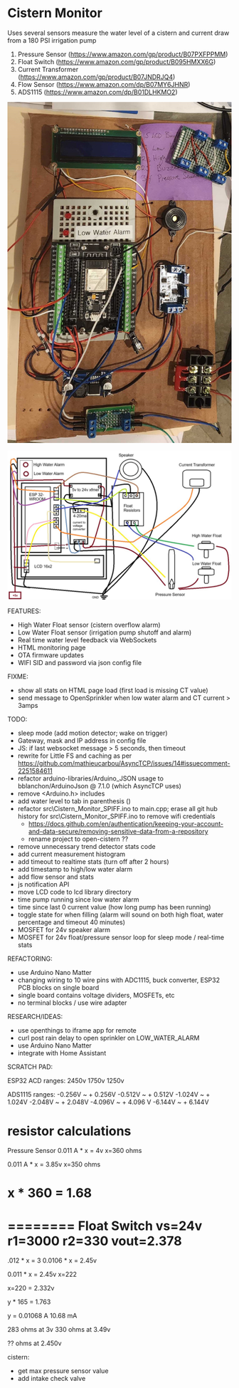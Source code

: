 # Cistern Monitor

Uses several sensors measure the water level of a cistern and current draw from a 180 PSI irrigation pump
1) Pressure Sensor (https://www.amazon.com/gp/product/B07PXFPPMM)
2) Float Switch (https://www.amazon.com/gp/product/B095HMXX6G)
3) Current Transformer (https://www.amazon.com/gp/product/B07JNDRJQ4)
4) Flow Sensor (https://www.amazon.com/dp/B07MY6JHNR)
5) ADS1115 (https://www.amazon.com/dp/B01DLHKMO2)

![Cistern Monitor Cardboard Prototype](proto-cardboard.jpg)

![Cistern Monitor Layout](bread-board-layout-power-supply-wiring-and-jst.jpg)


FEATURES:
 - High Water Float sensor (cistern overflow alarm)
 - Low Water Float sensor (irrigation pump shutoff and alarm)
 - Real time water level feedback via WebSockets
 - HTML monitoring page
 - OTA firmware updates
 - WIFI SID and password via json config file

FIXME:
 - show all stats on HTML page load (first load is missing CT value)
 - send message to OpenSprinkler when low water alarm and CT current > 3amps

TODO:
 - sleep mode (add motion detector; wake on trigger)
 - Gateway, mask and IP address in config file
 - JS: if last websocket message > 5 seconds, then timeout
 - rewrite for Little FS and caching as per https://github.com/mathieucarbou/AsyncTCP/issues/14#issuecomment-2251584611
 - refactor arduino-libraries/Arduino_JSON usage to bblanchon/ArduinoJson @ 7.1.0 (which AsyncTCP uses)
 - remove <Arduino.h> includes
 - add water level to tab in parenthesis (<title>Cistern Water Level Monitor(43%)</title>)
 - refactor src\Cistern_Monitor_SPIFF.ino to main.cpp; erase all git hub history for src\Cistern_Monitor_SPIFF.ino to remove wifi credentials
    - https://docs.github.com/en/authentication/keeping-your-account-and-data-secure/removing-sensitive-data-from-a-repository
    - rename project to open-cistern ??
 - remove unnecessary trend detector stats code
 - add current measurement histogram
 - add timeout to realtime stats (turn off after 2 hours)
 - add timestamp to high/low water alarm
 - add flow sensor and stats
 - js notification API
 - move LCD code to lcd library directory
 - time pump running since low water alarm
 - time since last 0 current value (how long pump has been running)
 - toggle state for when filling (alarm will sound on both high float, water percentage and timeout 40 minutes)
 - MOSFET for 24v speaker alarm
 - MOSFET for 24v float/pressure sensor loop for sleep mode / real-time stats

REFACTORING:
 - use Arduino Nano Matter
 - changing wiring to 10 wire pins with ADC1115, buck converter, ESP32 PCB blocks on single board
 - single board contains voltage dividers, MOSFETs, etc
 - no terminal blocks / use wire adapter

RESEARCH/IDEAS:
 - use openthings to iframe app for remote
 - curl post rain delay to open sprinkler on LOW_WATER_ALARM
 - use Arduino Nano Matter
 - integrate with Home Assistant


SCRATCH PAD:


ESP32 ACD ranges:
2450v
1750v
1250v


ADS1115 ranges:
-0.256V ~ + 0.256V
-0.512V ~ + 0.512V
-1.024V ~ + 1.024V
-2.048V ~ + 2.048V
-4.096V ~ + 4.096 V
-6.144V ~ + 6.144V


resistor calculations
========
Pressure Sensor
0.011 A * x = 4v
x=360 ohms

0.011 A * x = 3.85v
x=350 ohms

x * 360 = 1.68
========

========
Float Switch
vs=24v
r1=3000
r2=330
vout=2.378
========



.012 * x = 3
0.0106 * x = 2.45v

0.011 * x = 2.45v
x=222



x=220 = 2.332v

y * 165 = 1.763


y = 0.01068 A
10.68 mA

283 ohms at 3v
330 ohms at 3.49v

?? ohms at 2.450v

cistern:
 - get max pressure sensor value
 - add intake check valve


